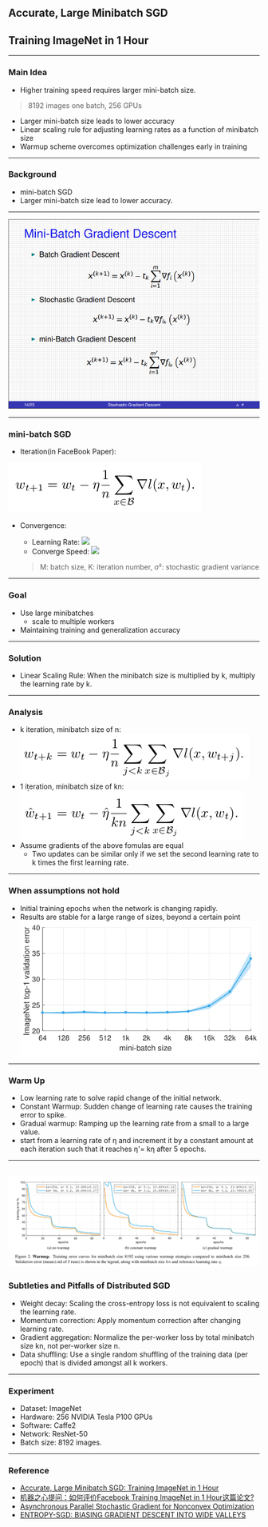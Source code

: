 ## Accurate, Large Minibatch SGD
## Training ImageNet in 1 Hour

---

### Main Idea
- Higher training speed requires larger mini-batch size.

> 8192 images one batch, 256 GPUs

- Larger mini-batch size leads to lower accuracy
- Linear scaling rule for adjusting learning rates as a function of minibatch size
- Warmup scheme overcomes optimization challenges early in training

---

### Background
- mini-batch SGD
- Larger mini-batch size lead to lower accuracy.

---

![](mbgd.png)

---
### mini-batch SGD
- Iteration(in FaceBook Paper):

![](msgd_fomula.png)

- Convergence:
  - Learning Rate: ![](https://www.zhihu.com/equation?tex=%5Cgamma+%3D+1%2F%5Csqrt%7BMK%5Csigma%5E2%7D)
  - Converge Speed: ![](https://www.zhihu.com/equation?tex=1%2F%5Csqrt%7BMK%7D)

  >  M: batch size, K: iteration number, σ²:  stochastic gradient variance

---

### Goal
- Use large minibatches
  - scale to multiple workers
- Maintaining training and generalization accuracy

---

### Solution
- Linear Scaling Rule: When the minibatch size is multiplied by k, multiply the learning rate by k.

---

### Analysis
- k iteration, minibatch size of n:
![](k_nsgd.png)
- 1 iteration, minibatch size of kn:
![](kn_sgd.png)
- Assume gradients of the above fomulas are equal
  - Two updates can be similar only if we set the second learning rate to k times the first learning rate.

---

### When assumptions not hold
- Initial training epochs when the network is changing rapidly.
- Results are stable for a large range of sizes, beyond a certain point
![](size-acc.png)

---

### Warm Up
- Low learning rate to solve rapid change of the initial network.
- Constant Warmup: Sudden change of learning rate causes the training error to spike.
- Gradual warmup: Ramping up the learning rate from a small to a large value.
- start from a learning rate of η and increment it by a constant amount at each iteration such that it reaches η'= kη after 5 epochs.

---
![](warm_up.png)
---

### Subtleties and Pitfalls of Distributed SGD
- Weight decay: Scaling the cross-entropy loss is not equivalent to scaling the learning rate.
- Momentum correction: Apply momentum correction after changing learning rate.
- Gradient aggregation: Normalize the per-worker loss by total minibatch size kn, not per-worker size n.
- Data shuffling: Use a single random shuffling of the training data (per epoch) that is divided amongst all k workers.

---

### Experiment
- Dataset: ImageNet
- Hardware: 256 NVIDIA Tesla P100 GPUs
- Software: Caffe2
- Network: ResNet-50
- Batch size: 8192 images.
---
### Reference
- [Accurate, Large Minibatch SGD: Training ImageNet in 1 Hour](https://research.fb.com/wp-content/uploads/2017/06/imagenet1kin1h3.pdf?)
- [机器之心提问：如何评价Facebook Training ImageNet in 1 Hour这篇论文?](https://www.zhihu.com/question/60874090)
- [Asynchronous Parallel Stochastic Gradient for Nonconvex Optimization](https://arxiv.org/abs/1506.08272)
- [ENTROPY-SGD: BIASING GRADIENT DESCENT INTO WIDE VALLEYS](https://arxiv.org/pdf/1611.01838.pdf)
